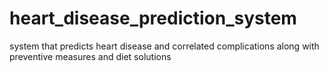 # heart_disease_prediction_system
system that predicts heart disease and correlated complications along with preventive measures and diet solutions
